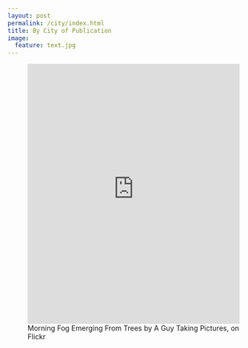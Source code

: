```yaml
---
layout: post
permalink: /city/index.html
title: By City of Publication
image:
  feature: text.jpg
---
```


<figure>
	<iframe width="100%" height="520" frameborder="0" src="https://kusrlip.cartodb.com/viz/0106fc28-8981-11e5-b569-0e8c56e2ffdb/embed_map" allowfullscreen webkitallowfullscreen mozallowfullscreen oallowfullscreen msallowfullscreen></iframe>
	<figcaption>Morning Fog Emerging From Trees by A Guy Taking Pictures, on Flickr</figcaption>
</figure>